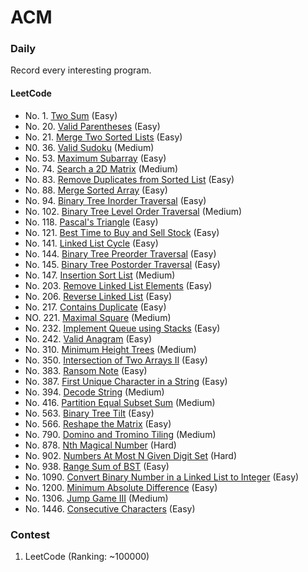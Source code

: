 # ACM

### Daily

Record every interesting program.

#### LeetCode
- No. 1. [Two Sum](cc/vector/twoSum.cc) (Easy)
- No. 20. [Valid Parentheses](cc/stack/isValid.cc) (Easy)
- No. 21. [Merge Two Sorted Lists](cc/ll/mergeTwoListsv.cc) (Easy)
- N0. 36. [Valid Sudoku](cc/array/isValidSudoku.cc) (Medium)
- No. 53. [Maximum Subarray](cc/array/maxSubArray.cc) (Easy)
- No. 74. [Search a 2D Matrix](cc/array/searchMatrix.cc) (Medium)
- No. 83. [Remove Duplicates from Sorted List](cc/ll/deleteDuplicates.cc) (Easy)
- No. 88. [Merge Sorted Array](cc/vector/merge.cc) (Easy)
- No. 94. [Binary Tree Inorder Traversal](cc/tree/inorderTraversal.cc) (Easy)
- No. 102. [Binary Tree Level Order Traversal](cc/tree/levelOrder.cc) (Medium)
- No. 118. [Pascal's Triangle](cc/vector/generate.cc) (Easy)
- No. 121. [Best Time to Buy and Sell Stock](cc/vector/maxProfit.cc) (Easy)
- No. 141. [Linked List Cycle](cc/ll/hasCycle.cc) (Easy)
- No. 144. [Binary Tree Preorder Traversal](cc/tree/traversal.cc) (Easy)
- No. 145. [Binary Tree Postorder Traversal](cc/tree/postorderTraversal.cc) (Easy)
- No. 147. [Insertion Sort List](cc/ll/insertionSortList.cc) (Medium)
- No. 203. [Remove Linked List Elements](cc/ll/removeElements.cc) (Easy)
- No. 206. [Reverse Linked List](cc/ll/reverseList.cc) (Easy)
- No. 217. [Contains Duplicate](cc/map/containsDuplicate.cc) (Easy)
- NO. 221. [Maximal Square](cc/dp/maximalSquare.cc) (Medium)
- No. 232. [Implement Queue using Stacks](cc/stack/MyQueue.h) (Easy)
- No. 242. [Valid Anagram](cc/str/isAnagram.cc) (Easy)
- No. 310. [Minimum Height Trees](cc/tree/findMinHeightTrees.cc) (Medium)
- No. 350. [Intersection of Two Arrays II](cc/map/intersect.cc) (Easy)
- No. 383. [Ransom Note](cc/str/canConstruct.cc) (Easy)
- No. 387. [First Unique Character in a String](cc/str/firstUniqChar.cc) (Easy)
- No. 394. [Decode String]() (Medium)
- No. 416. [Partition Equal Subset Sum](cc/dp/canPartition.cc) (Medium)
- No. 563. [Binary Tree Tilt](cc/tree/findTilt.cc) (Easy)
- No. 566. [Reshape the Matrix](cc/vector/matrixReshape.cc) (Easy)
- No. 790. [Domino and Tromino Tiling](cc/vector/numTilings.cc) (Medium)
- No. 878. [Nth Magical Number](cc/math/nthMagicalNumber.cc) (Hard)
- No. 902. [Numbers At Most N Given Digit Set](cc/dp/atMostNGivenDigitSet.cc) (Hard)
- No. 938. [Range Sum of BST](cc/tree/rangeSumBST.cc) (Easy)
- No. 1090. [Convert Binary Number in a Linked List to Integer](cc/math/getDecimalValue.cc) (Easy)
- No. 1200. [Minimum Absolute Difference]() (Easy)
- No. 1306. [Jump Game III](cc/dp/canReach.cc) (Medium)
- No. 1446. [Consecutive Characters](cc/str/maxPower.cc) (Easy)

### Contest

1. LeetCode (Ranking: ~100000)

